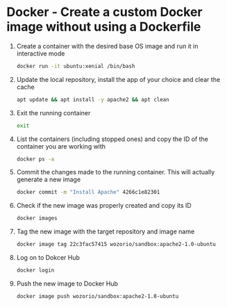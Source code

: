 # Docker - Create a custom Docker image without using a Dockerfile

1. Create a container with the desired base OS image and run it in interactive mode
    ```bash
    docker run -it ubuntu:xenial /bin/bash
    ```
1. Update the local repository, install the app of your choice and clear the cache
    ```bash
    apt update && apt install -y apache2 && apt clean
    ```
1. Exit the running container
    ```bash
    exit
    ```
1. List the containers (including stopped ones) and copy the ID of the container you are working with
    ```bash
    docker ps -a
    ```
1. Commit the changes made to the running container. This will actually generate a new image
    ```bash
    docker commit -m "Install Apache" 4266c1e82301
    ```
1. Check if the new image was properly created and copy its ID
    ```bash
    docker images
    ```
1. Tag the new image with the target repository and image name
    ```bash
    docker image tag 22c3fac57415 wozorio/sandbox:apache2-1.0-ubuntu
    ```
1. Log on to Dokcer Hub
    ```bash
    docker login
    ```
1. Push the new image to Docker Hub
    ```bash
    docker image push wozorio/sandbox:apache2-1.0-ubuntu
    ```
